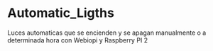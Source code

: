 # Automatic_Ligths
Luces automaticas que se encienden y se apagan manualmente o a determinada hora con Webiopi y Raspberry PI 2
